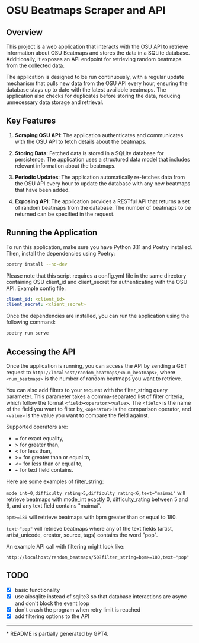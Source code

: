 # OSU Beatmaps Scraper and API

## Overview

This project is a web application that interacts with the OSU API to retrieve information about OSU Beatmaps and stores the data in a SQLite database. Additionally, it exposes an API endpoint for retrieving random beatmaps from the collected data.

The application is designed to be run continuously, with a regular update mechanism that pulls new data from the OSU API every hour, ensuring the database stays up to date with the latest available beatmaps. The application also checks for duplicates before storing the data, reducing unnecessary data storage and retrieval.

## Key Features

1. **Scraping OSU API**: The application authenticates and communicates with the OSU API to fetch details about the beatmaps.

2. **Storing Data**: Fetched data is stored in a SQLite database for persistence. The application uses a structured data model that includes relevant information about the beatmaps.

3. **Periodic Updates**: The application automatically re-fetches data from the OSU API every hour to update the database with any new beatmaps that have been added.

4. **Exposing API**: The application provides a RESTful API that returns a set of random beatmaps from the database. The number of beatmaps to be returned can be specified in the request.

## Running the Application

To run this application, make sure you have Python 3.11 and Poetry installed. Then, install the dependencies using Poetry:

```bash
poetry install --no-dev
```

Please note that this script requires a config.yml file in the same directory containing OSU client_id and client_secret for authenticating with the OSU API. Example config file:

```yaml
client_id: <client_id>
client_secret: <client_secret>
```

Once the dependencies are installed, you can run the application using the following command:

```bash
poetry run serve
```

## Accessing the API

Once the application is running, you can access the API by sending a GET request to `http://localhost/random_beatmaps/<num_beatmaps>`, where `<num_beatmaps>` is the number of random beatmaps you want to retrieve.

You can also add filters to your request with the filter_string query parameter. This parameter takes a comma-separated list of filter criteria, which follow the format `<field><operator><value>`. The `<field>` is the name of the field you want to filter by, `<operator>` is the comparison operator, and `<value>` is the value you want to compare the field against.

Supported operators are:

- = for exact equality,
- \> for greater than,
- < for less than,
- \>= for greater than or equal to,
- <= for less than or equal to,
- ~ for text field contains.

Here are some examples of filter_string:

`mode_int=0,difficulty_rating>5,difficulty_rating<6,text~"maimai"` will retrieve beatmaps with mode_int exactly 0, difficulty_rating between 5 and 6, and any text field contains "maimai".

`bpm>=180` will retrieve beatmaps with bpm greater than or equal to 180.

`text~"pop"` will retrieve beatmaps where any of the text fields (artist, artist_unicode, creator, source, tags) contains the word "pop".

An example API call with filtering might look like:

```url
http://localhost/random_beatmaps/50?filter_string=bpm>=180,text~"pop"
```

## TODO

- [x] basic functionality
- [x] use aiosqlite instead of sqlite3 so that database interactions are async and don't block the event loop
- [x] don't crash the program when retry limit is reached
- [x] add filtering options to the API

---

\* README is partially generated by GPT4.
